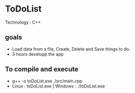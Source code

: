 # ToDoList

Technology : C++

## goals

- Load data from a file, Create, Delete and Save things to do.
- 3 hours developp the app

## To compile and execute
- g++ -o toDoList.exe ./src/main.cpp
- Linux : toDoList.exe | Windows : ./toDoList.exe
